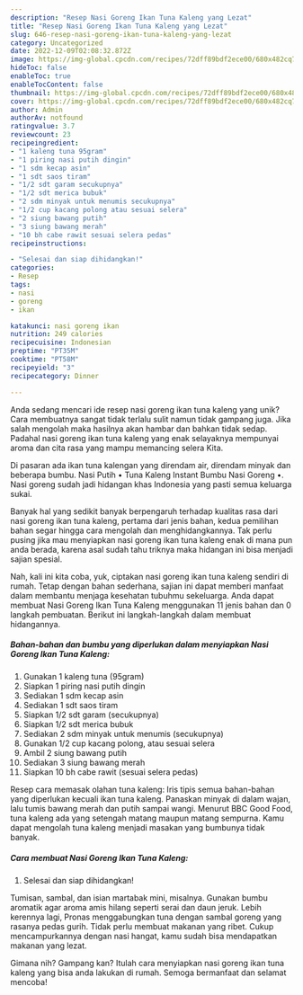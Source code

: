 ```yaml
---
description: "Resep Nasi Goreng Ikan Tuna Kaleng yang Lezat"
title: "Resep Nasi Goreng Ikan Tuna Kaleng yang Lezat"
slug: 646-resep-nasi-goreng-ikan-tuna-kaleng-yang-lezat
category: Uncategorized
date: 2022-12-09T02:08:32.872Z
image: https://img-global.cpcdn.com/recipes/72dff89bdf2ece00/680x482cq70/nasi-goreng-ikan-tuna-kaleng-foto-resep-utama.jpg
hideToc: false
enableToc: true
enableTocContent: false
thumbnail: https://img-global.cpcdn.com/recipes/72dff89bdf2ece00/680x482cq70/nasi-goreng-ikan-tuna-kaleng-foto-resep-utama.jpg
cover: https://img-global.cpcdn.com/recipes/72dff89bdf2ece00/680x482cq70/nasi-goreng-ikan-tuna-kaleng-foto-resep-utama.jpg
author: Admin
authorAv: notfound
ratingvalue: 3.7
reviewcount: 23
recipeingredient:
- "1 kaleng tuna 95gram"
- "1 piring nasi putih dingin"
- "1 sdm kecap asin"
- "1 sdt saos tiram"
- "1/2 sdt garam secukupnya"
- "1/2 sdt merica bubuk"
- "2 sdm minyak untuk menumis secukupnya"
- "1/2 cup kacang polong atau sesuai selera"
- "2 siung bawang putih"
- "3 siung bawang merah"
- "10 bh cabe rawit sesuai selera pedas"
recipeinstructions:

- "Selesai dan siap dihidangkan!"
categories:
- Resep
tags:
- nasi
- goreng
- ikan

katakunci: nasi goreng ikan 
nutrition: 249 calories
recipecuisine: Indonesian
preptime: "PT35M"
cooktime: "PT58M"
recipeyield: "3"
recipecategory: Dinner

---
```





Anda sedang mencari ide resep nasi goreng ikan tuna kaleng yang unik? Cara membuatnya sangat tidak terlalu sulit namun tidak gampang juga. Jika salah mengolah maka hasilnya akan hambar dan bahkan tidak sedap. Padahal nasi goreng ikan tuna kaleng yang enak selayaknya mempunyai aroma dan cita rasa yang mampu memancing selera Kita.





Di pasaran ada ikan tuna kalengan yang direndam air, direndam minyak dan beberapa bumbu. Nasi Putih • Tuna Kaleng Instant Bumbu Nasi Goreng •. Nasi goreng sudah jadi hidangan khas Indonesia yang pasti semua keluarga sukai.

Banyak hal yang sedikit banyak berpengaruh terhadap kualitas rasa dari nasi goreng ikan tuna kaleng, pertama dari jenis bahan, kedua pemilihan bahan segar hingga cara mengolah dan menghidangkannya. Tak perlu pusing jika mau menyiapkan nasi goreng ikan tuna kaleng enak di mana pun anda berada, karena asal sudah tahu triknya maka hidangan ini bisa menjadi sajian spesial.






Nah, kali ini kita coba, yuk, ciptakan nasi goreng ikan tuna kaleng sendiri di rumah. Tetap dengan bahan sederhana, sajian ini dapat memberi manfaat dalam membantu menjaga kesehatan tubuhmu sekeluarga. Anda dapat membuat Nasi Goreng Ikan Tuna Kaleng menggunakan 11 jenis bahan dan 0 langkah pembuatan. Berikut ini langkah-langkah dalam membuat hidangannya.

<!--inarticleads1-->

##### Bahan-bahan dan bumbu yang diperlukan dalam menyiapkan Nasi Goreng Ikan Tuna Kaleng:

1. Gunakan 1 kaleng tuna (95gram)
1. Siapkan 1 piring nasi putih dingin
1. Sediakan 1 sdm kecap asin
1. Sediakan 1 sdt saos tiram
1. Siapkan 1/2 sdt garam (secukupnya)
1. Siapkan 1/2 sdt merica bubuk
1. Sediakan 2 sdm minyak untuk menumis (secukupnya)
1. Gunakan 1/2 cup kacang polong, atau sesuai selera
1. Ambil 2 siung bawang putih
1. Sediakan 3 siung bawang merah
1. Siapkan 10 bh cabe rawit (sesuai selera pedas)


Resep cara memasak olahan tuna kaleng: Iris tipis semua bahan-bahan yang diperlukan kecuali ikan tuna kaleng. Panaskan minyak di dalam wajan, lalu tumis bawang merah dan putih sampai wangi. Menurut BBC Good Food, tuna kaleng ada yang setengah matang maupun matang sempurna. Kamu dapat mengolah tuna kaleng menjadi masakan yang bumbunya tidak banyak. 

<!--inarticleads2-->

##### Cara membuat Nasi Goreng Ikan Tuna Kaleng:


1. Selesai dan siap dihidangkan!

Tumisan, sambal, dan isian martabak mini, misalnya. Gunakan bumbu aromatik agar aroma amis hilang seperti serai dan daun jeruk. Lebih kerennya lagi, Pronas menggabungkan tuna dengan sambal goreng yang rasanya pedas gurih. Tidak perlu membuat makanan yang ribet. Cukup mencampurkannya dengan nasi hangat, kamu sudah bisa mendapatkan makanan yang lezat. 

Gimana nih? Gampang kan? Itulah cara menyiapkan nasi goreng ikan tuna kaleng yang bisa anda lakukan di rumah. Semoga bermanfaat dan selamat mencoba!
